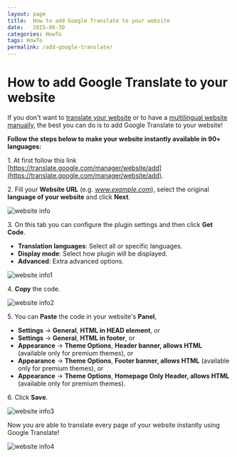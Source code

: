 ```yaml
---
layout: page
title:  How to add Google Translate to your website
date:   2015-06-30
categories: HowTo
tags: HowTo
permalink: /add-google-translate/
---
```

# How to add Google Translate to your website

If you don't want to [translate your website](http://docs.yclas.com/how-to-change-texts/) or to have a [multilingual website manually](http://docs.yclas.com/multilingual-classifieds/), the best you can do is to add Google Translate to your website!

**Follow the steps below to make your website instantly available in 90+ languages:**

1\. At first follow this link [https://translate.google.com/manager/website/add](https://translate.google.com/manager/website/add).

2\. Fill your **Website URL** (e.g. _www.example.com_), select the original **language of your website** and click **Next**.

![website info](http://docs.yclas.com/images/ggltrans.png)

3\. On this tab you can configure the plugin settings and then click **Get Code**. 

  + **Translation languages**: Select all or specific languages.
  + **Display mode**: Select how plugin will be displayed.
  + **Advanced**: Extra advanced options.

![website info1](http://docs.yclas.com/images/ggltrans1.png)

4\. **Copy** the code.

![website info2](http://docs.yclas.com/images/ggltrans2.png)

5\. You can **Paste** the code in your website's **Panel**, 
    
  + **Settings** -> **General**, **HTML in HEAD element**, or
  + **Settings** -> **General**, **HTML in footer**, or
  + **Appearance** -> **Theme Options**, **Header banner, allows HTML** (available only for premium themes), or
  + **Appearance** -> **Theme Options**, **Footer banner, allows HTML** (available only for premium themes), or
  + **Appearance** -> **Theme Options**, **Homepage Only Header, allows HTML** (available only for premium themes).
    
6\. Click **Save**.

![website info3](http://docs.yclas.com/images/ggltrans3.png)


Now you are able to translate every page of your website instantly using Google Translate!

![website info4](http://docs.yclas.com/images/ggltrans4.png)







